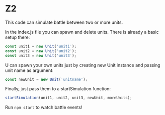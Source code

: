 # Z2

This code can simulate battle between two or more units.

In the index.js file you can spawn and delete units. There is already a basic setup there:

```javascript
const unit1 = new Unit('unit1');
const unit2 = new Unit('unit2');
const unit3 = new Unit('unit3');
```
U can spawn your own units just by creating new Unit instance and passing unit name as argument:

```javascript
const newUnit = new Unit('unitname');
```
Finally, just pass them to a startSimulation function:

```javascript
startSimulation(unit1, unit2, unit3, newUnit, moreUnits);
```
Run ```npm start``` to watch battle events!

